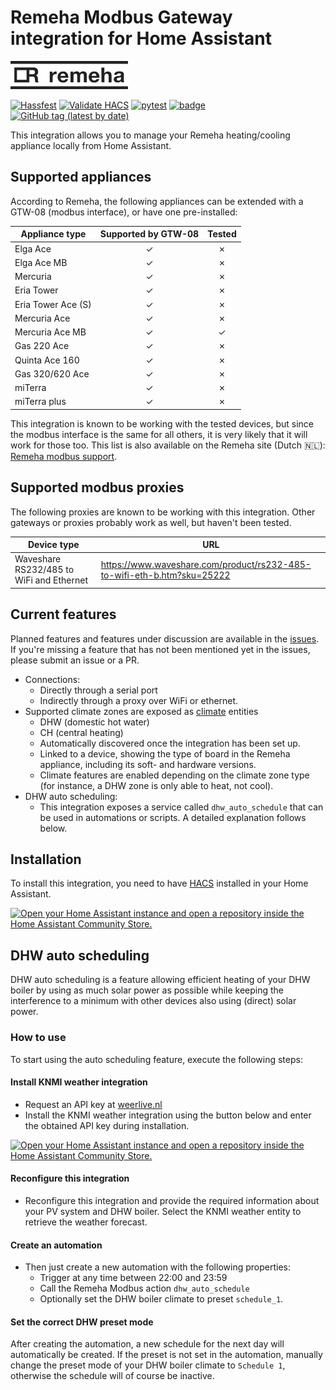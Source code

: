 # Remeha Modbus Gateway integration for Home Assistant
![Remeha logo](logos/remeha-small.png)

[![Hassfest](https://github.com/houthacker/remeha-modbus/actions/workflows/hassfest.yaml/badge.svg)](https://github.com/houthacker/remeha-modbus/actions/workflows/hassfest.yaml)
[![Validate HACS](https://github.com/houthacker/remeha-modbus/actions/workflows/hacs.yaml/badge.svg)](https://github.com/houthacker/remeha-modbus/actions/workflows/hacs.yaml)
[![pytest](https://github.com/houthacker/remeha-modbus/actions/workflows/pytest.yaml/badge.svg)](https://github.com/houthacker/remeha-modbus/actions/workflows/pytest.yaml)
[![badge](https://img.shields.io/endpoint?url=https://gist.githubusercontent.com/houthacker/ff0da84bf72a3d20fb68db8cb9d3e38e/raw/coverage_badge.json)](https://github.com/houthacker/remeha-modbus/actions/workflows/coverage.yaml)
[![GitHub tag (latest by date)](https://img.shields.io/github/v/tag/houthacker/remeha-modbus)](https://github.com/houthacker/remeha-modbus/releases/latest)


This integration allows you to manage your Remeha heating/cooling appliance locally from Home Assistant.

## Supported appliances
According to Remeha, the following appliances can be extended with a GTW-08 (modbus interface), or have one pre-installed:

| Appliance type    | Supported by GTW-08           | Tested    |
|-------------------|:-----------------------------:|:---------:|
| Elga Ace          | &check;                       | &cross;   |
| Elga Ace MB       | &check;                       | &cross;   |
| Mercuria          | &check;                       | &cross;   |
| Eria Tower        | &check;                       | &cross;   |
| Eria Tower Ace (S)| &check;                       | &cross;   |
| Mercuria Ace      | &check;                       | &cross;   |
| Mercuria Ace MB   | &check;                       | &check;   |
| Gas 220 Ace       | &check;                       | &cross;   |
| Quinta Ace 160    | &check;                       | &cross;   |
| Gas 320/620 Ace   | &check;                       | &cross;   |
| miTerra           | &check;                       | &cross;   |
| miTerra plus      | &check;                       | &cross;   |

This integration is known to be working with the tested devices, but since the modbus interface is the same for all others, it is very likely that it will work for those too. This list is also available on the Remeha site (Dutch &#x1f1f3;&#x1f1f1;): [Remeha modbus support](https://kennisbank.remeha.nl/welke-remeha-toestellen-hebben-een-modbus-interface/).

## Supported modbus proxies
The following proxies are known to be working with this integration. Other gateways or proxies probably work as well, but haven't been tested.

| Device type | URL |
|-------------|-----|
| Waveshare RS232/485 to WiFi and Ethernet | https://www.waveshare.com/product/rs232-485-to-wifi-eth-b.htm?sku=25222 |

## Current features
Planned features and features under discussion are available in the [issues](https://github.com/houthacker/remeha_modbus/issues). If you're missing a feature that has not been mentioned yet in the issues, please submit an issue or a PR.
- Connections:
    - Directly through a serial port
    - Indirectly through a proxy over WiFi or ethernet.
- Supported climate zones are exposed as [climate](https://www.home-assistant.io/integrations/climate/) entities
    - DHW (domestic hot water)
    - CH (central heating)
    - Automatically discovered once the integration has been set up.
    - Linked to a device, showing the type of board in the Remeha appliance, including its soft- and hardware versions.
    - Climate features are enabled depending on the climate zone type (for instance, a DHW zone is only able to heat, not cool).
- DHW auto scheduling:
    - This integration exposes a service called `dhw_auto_schedule` that can be used in automations or scripts. A detailed explanation follows below.

## Installation
To install this integration, you need to have [HACS](https://hacs.xyz/docs/use) installed in your Home Assistant.

[![Open your Home Assistant instance and open a repository inside the Home Assistant Community Store.](https://my.home-assistant.io/badges/hacs_repository.svg)](https://my.home-assistant.io/redirect/hacs_repository/?owner=houthacker&repository=remeha-modbus&category=integration)

## DHW auto scheduling
DHW auto scheduling is a feature allowing efficient heating of your DHW boiler by using as much solar power as possible while keeping the
interference to a minimum with other devices also using (direct) solar power.

### How to use
To start using the auto scheduling feature, execute the following steps:
#### Install KNMI weather integration
- Request an API key at [weerlive.nl](https://weerlive.nl/api/toegang/index.php)
- Install the KNMI weather integration using the button below and enter the obtained API key during installation.

[![Open your Home Assistant instance and open a repository inside the Home Assistant Community Store.](https://my.home-assistant.io/badges/hacs_repository.svg)](https://my.home-assistant.io/redirect/hacs_repository/?owner=golles&repository=ha-knmi&category=integration)

#### Reconfigure this integration
- Reconfigure this integration and provide the required information about your PV system and DHW boiler. Select the KNMI weather
  entity to retrieve the weather forecast.

#### Create an automation
- Then just create a new automation with the following properties:
    - Trigger at any time between 22:00 and 23:59
    - Call the Remeha Modbus action `dhw_auto_schedule`
    - Optionally set the DHW boiler climate to preset `schedule_1`.

#### Set the correct DHW preset mode
After creating the automation, a new schedule for the next day will automatically be created. If the preset is not set in the
automation, manually change the preset mode of your DHW boiler climate to `Schedule 1`, otherwise the schedule will of course be inactive.
